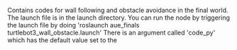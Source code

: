 Contains codes for wall following and obstacle avoidance in the final world.
The launch file is in the launch directory. You can run the node by triggering the launch file by doing 'roslaunch aue_finals turtlebot3_wall_obstacle.launch'
There is an argument called 'code_py' which has the default value set to the 
